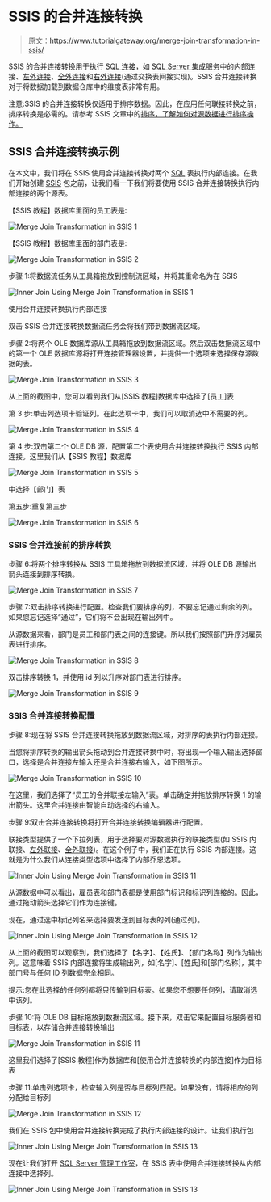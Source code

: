 # SSIS 的合并连接转换

> 原文：<https://www.tutorialgateway.org/merge-join-transformation-in-ssis/>

SSIS 的合并连接转换用于执行 [SQL 连接](https://www.tutorialgateway.org/sql-joins/)，如 [SQL Server 集成服务](https://www.tutorialgateway.org/ssis/)中的内部连接、[左外连接](https://www.tutorialgateway.org/left-outer-join-in-ssis/)、[全外连接](https://www.tutorialgateway.org/full-outer-join-in-ssis/)和[右外连接](https://www.tutorialgateway.org/right-outer-join-in-ssis-2014/)(通过交换表间接实现)。SSIS 合并连接转换对于将数据加载到数据仓库中的维度表非常有用。

注意:SSIS 的合并连接转换仅适用于排序数据。因此，在应用任何联接转换之前，排序转换是必需的。请参考 SSIS 文章中的[排序，了解如何对源数据进行排序操作。](https://www.tutorialgateway.org/sort-transformation-in-ssis/)

## SSIS 合并连接转换示例

在本文中，我们将在 SSIS 使用合并连接转换对两个 [SQL](https://www.tutorialgateway.org/sql/) 表执行内部连接。在我们开始创建 [SSIS](https://www.tutorialgateway.org/ssis/) 包之前，让我们看一下我们将要使用 SSIS 合并连接转换执行内部连接的两个源表。

【SSIS 教程】数据库里面的员工表是:

![Merge Join Transformation in SSIS 1](img/23827562911b12acb34175266cc7cb5b.png)

【SSIS 教程】数据库里面的部门表是:

![Merge Join Transformation in SSIS 2](img/d1d8beeb513870094d2880429c3f90bd.png)

步骤 1:将数据流任务从工具箱拖放到控制流区域，并将其重命名为在 SSIS

![Inner Join Using Merge Join Transformation in SSIS 1](img/c5e2efb81297f577a908a6e0754f0edc.png)

使用合并连接转换执行内部连接

双击 SSIS 合并连接转换数据流任务会将我们带到数据流区域。

步骤 2:将两个 OLE 数据库源从工具箱拖放到数据流区域。然后双击数据流区域中的第一个 OLE 数据库源将打开连接管理器设置，并提供一个选项来选择保存源数据的表。

![Merge Join Transformation in SSIS 3](img/cbda0fb159225c8821f0534fa9e05287.png)

从上面的截图中，您可以看到我们从[SSIS 教程]数据库中选择了[员工]表

第 3 步:单击列选项卡验证列。在此选项卡中，我们可以取消选中不需要的列。

![Merge Join Transformation in SSIS 4](img/0326c2c15f0dd6c43627a81567cb6643.png)

第 4 步:双击第二个 OLE DB 源，配置第二个表使用合并连接转换执行 SSIS 内部连接。这里我们从【SSIS 教程】数据库

![Merge Join Transformation in SSIS 5](img/43521ba4eca09cb4d183aafd37053831.png)

中选择【部门】表

第五步:重复第三步

![Merge Join Transformation in SSIS 6](img/0930c977dbfeb4e9a94d349c2b1cb905.png)

### SSIS 合并连接前的排序转换

步骤 6:将两个排序转换从 SSIS 工具箱拖放到数据流区域，并将 OLE DB 源输出箭头连接到排序转换。

![Merge Join Transformation in SSIS 7](img/b7c1c029b030cf22a12a1a0accda5fd4.png)

步骤 7:双击排序转换进行配置。检查我们要排序的列，不要忘记通过剩余的列。如果您忘记选择“通过”，它们将不会出现在输出列中。

从源数据来看，部门是员工和部门表之间的连接键。所以我们按照部门升序对雇员表进行排序。

![Merge Join Transformation in SSIS 8](img/f2cf0460577e3b72098373f653a2344a.png)

双击排序转换 1，并使用 id 列以升序对部门表进行排序。

![Merge Join Transformation in SSIS 9](img/0a0f880ae1a05c1c973ea18ac5b3775a.png)

### SSIS 合并连接转换配置

步骤 8:现在将 SSIS 合并连接转换拖放到数据流区域，对排序的表执行内部连接。

当您将排序转换的输出箭头拖动到合并连接转换中时，将出现一个输入输出选择窗口，选择是合并连接左输入还是合并连接右输入，如下图所示。

![Merge Join Transformation in SSIS 10](img/60e87f99b55f4fcf3e7d24c021fe8e6f.png)

在这里，我们选择了“员工的合并联接左输入”表。单击确定并拖放排序转换 1 的输出箭头。这里合并连接由智能自动选择的右输入。

步骤 9:双击合并连接转换将打开合并连接转换编辑器进行配置。

联接类型提供了一个下拉列表，用于选择要对源数据执行的联接类型(如 SSIS 内联接、[左外联接](https://www.tutorialgateway.org/left-outer-join-in-ssis/)、[全外联接](https://www.tutorialgateway.org/full-outer-join-in-ssis/))。在这个例子中，我们正在执行 SSIS 内部连接。这就是为什么我们从连接类型选项中选择了内部乔恩选项。

![Inner Join Using Merge Join Transformation in SSIS 11](img/4ccce60c42885bf135b1f5729654de4d.png)

从源数据中可以看出，雇员表和部门表都是使用部门标识和标识列连接的。因此，通过拖动箭头选择它们作为连接键。

现在，通过选中标记列名来选择要发送到目标表的列(通过列)。

![Inner Join Using Merge Join Transformation in SSIS 12](img/7046228bff9f766ceed1a955781e24fc.png)

从上面的截图可以观察到，我们选择了【名字】、【姓氏】、【部门名称】列作为输出列。这意味着 SSIS 内部连接将生成输出列，如[名字]、[姓氏]和[部门名称]，其中部门号与任何 ID 列数据完全相同。

提示:您在此选择的任何列都将只传输到目标表。如果您不想要任何列，请取消选中该列。

步骤 10:将 OLE DB 目标拖放到数据流区域。接下来，双击它来配置目标服务器和目标表，以存储合并连接转换输出

![Merge Join Transformation in SSIS 11](img/da40353f8e37021dedc13ca8b8bd4f18.png)

这里我们选择了[SSIS 教程]作为数据库和[使用合并连接转换的内部连接]作为目标表

步骤 11:单击列选项卡，检查输入列是否与目标列匹配。如果没有，请将相应的列分配给目标列

![Merge Join Transformation in SSIS 12](img/08cd6406db5a6a732507547aa8d28c45.png)

我们在 SSIS 包中使用合并连接转换完成了执行内部连接的设计。让我们执行包

![Inner Join Using Merge Join Transformation in SSIS 13](img/ccf02716593272c724528da0278da149.png)

现在让我们打开 [SQL Server 管理工作室](https://www.tutorialgateway.org/sql/)，在 SSIS 表中使用合并连接转换从内部连接中选择列。

![Inner Join Using Merge Join Transformation in SSIS 13](img/be48cf80970b8fca91a4acbaec5fbbf0.png)